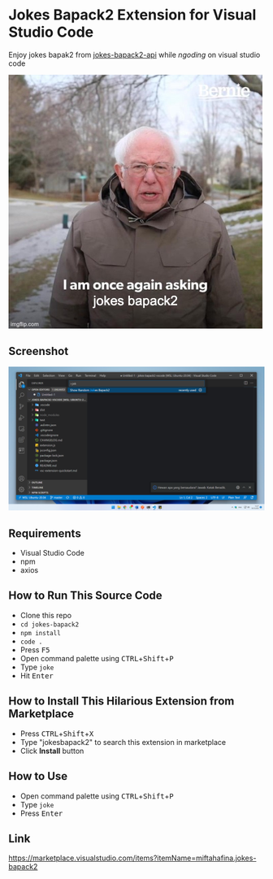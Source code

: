 # Jokes Bapack2 Extension for Visual Studio Code
Enjoy jokes bapak2 from [jokes-bapack2-api](https://github.com/andhikayuana/jokes-bapack2-api) while _ngoding_ on visual studio code

![Ahem](https://github.com/miftahafina/jokes-bapack2-vscode/raw/master/img/jokes-bapack2-image.jpeg)

## Screenshot
![Screenshot Jokes Bapack2 Visual Studio Code Extension](https://github.com/miftahafina/jokes-bapack2-vscode/raw/master/img/screenshot.png "Screenshot Jokes Bapack2 Visual Studio Code Extension")

## Requirements
- Visual Studio Code
- npm
- axios

## How to Run This Source Code
- Clone this repo
- ```cd jokes-bapack2```
- ```npm install```
- ```code .```
- Press <kbd>F5</kbd>
- Open command palette using <kbd>CTRL</kbd>+<kbd>Shift</kbd>+<kbd>P</kbd>
- Type ```joke```
- Hit <kbd>Enter</kbd>

## How to Install This Hilarious Extension from Marketplace
- Press <kbd>CTRL</kbd>+<kbd>Shift</kbd>+<kbd>X</kbd>
- Type "jokesbapack2" to search this extension in marketplace
- Click **Install** button

## How to Use
- Open command palette using <kbd>CTRL</kbd>+<kbd>Shift</kbd>+<kbd>P</kbd>
- Type ```joke```
- Press <kbd>Enter</kbd>

## Link
https://marketplace.visualstudio.com/items?itemName=miftahafina.jokes-bapack2

